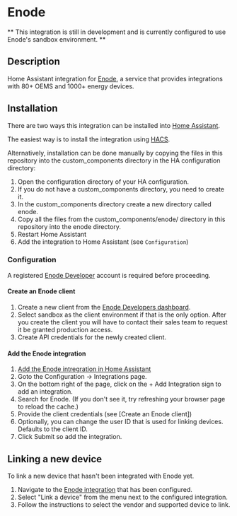 # Enode

** This integration is still in development and is currently configured to use Enode's sandbox environment. **

## Description

Home Assistant integration for [Enode](https://enode.com), a service that provides integrations with 80+ OEMS and 1000+ energy devices.

## Installation

There are two ways this integration can be installed into [Home Assistant](https://www.home-assistant.io).

The easiest way is to install the integration using [HACS](https://hacs.xyz).

Alternatively, installation can be done manually by copying the files in this repository into the custom_components directory in the HA configuration directory:

1. Open the configuration directory of your HA configuration.
2. If you do not have a custom_components directory, you need to create it.
3. In the custom_components directory create a new directory called enode.
4. Copy all the files from the custom_components/enode/ directory in this repository into the enode directory.
5. Restart Home Assistant
6. Add the integration to Home Assistant (see `Configuration`)

### Configuration

A registered [Enode Developer](https://developers.enode.com/register) account is required before proceeding.

#### Create an Enode client

1. Create a new client from the [Enode Developers dashboard](https://developers.enode.com/dashboard).
2. Select sandbox as the client environment if that is the only option. After you create the client you will have to contact their sales team to request it be granted production access.
3. Create API credentials for the newly created client.

#### Add the Enode integration

1. [Add the Enode intregration in Home Assistant](https://my.home-assistant.io/redirect/config_flow_start/?domain=enode)
  1. Goto the Configuration -> Integrations page.
  2. On the bottom right of the page, click on the + Add Integration sign to add an integration.
  3. Search for Enode. (If you don't see it, try refreshing your browser page to reload the cache.)
2. Provide the client credentials (see [Create an Enode client])
3. Optionally, you can change the user ID that is used for linking devices. Defaults to the client ID.
5. Click Submit so add the integration.

## Linking a new device

To link a new device that hasn't been integrated with Enode yet.

1. Navigate to the [Enode integration](https://my.home-assistant.io/redirect/integration/?domain=enode) that has been configured.
2. Select "Link a device" from the menu next to the configured integration.
3. Follow the instructions to select the vendor and supported device to link.